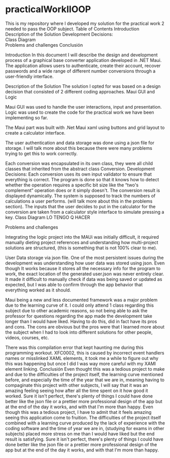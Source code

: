 # practicalWorkIIOOP
This is my repository where I developed my solution for the practical work 2 needed to pass the OOP subject.
Table of Contents
Introduction	
Description of the Solution	
Development Decisions:	
Class Diagram	
Problems and challenges	
Conclusión	

Introduction
In this document I will describe the design and development process of a graphical base converter application developed in .NET Maui. The application allows users to authenticate, create their account, recover passwords and a wide range of different number conversions through a user-friendly interface.

Description of the Solution
The solution I opted for was based on a design decision that consisted of 2 different coding approaches. Maui GUI and Logic 

Maui GUI was used to handle the user interactions, input and presentation.
Logic was used to create the code for  the practical work we have been implementing so far.

The Maui part was built with .Net Maui xaml using buttons and grid layout to create a calculator interface.

The user authentication and data storage was done using a json file for storage. I will talk more about this because there were many problems trying to get this to work correctly.

Each conversion was encapsulated in its own class, they were all child classes that inherited from the abstract class Conversion.
Development Decisions:
Each conversion uses its own input validator to ensure that everything is correct. 
The program is done so that it knows how to detect whether the operation requires a specific bit size like the “two's complement” operation does or it simply doesn't. 
The conversion result is displayed dynamically.
The system is supposed to track the numbers of calculations a user performs. (will talk more about this in the problems section).
The inputs that the user decides to put in the calculator for the conversion are taken from a  calculator style interface to simulate pressing a key.
Class Diagram
LO TENGO Q HACER



Problems and challenges

Integrating the logic project into the MAUi was initially difficult, it required manually dieting project references and understanding how multi-project solutions are structured, (this is something that is not 100% clear to me).

User Data storage via json file. One of the most persistent issues during the development was understanding how user data was stored using json. Even though It works because it stores all the necessary info for the program to work, the exact location of the generated user.json was never entirely clear.
It made it difficult to manually check if data was being saved or updated as expected, but I was able to confirm through the app behavior that everything worked as it should.

Maui being a new and less documented framework was a major problem due to the learning curve of it. I could only attend 1 class regarding this subject due to other academic reasons, so not being able to ask the professor for questions regarding the app made the development take longer than I would have liked. Having to do this, did in fact have its pros and cons. The cons are obvious but the pros were that I learned more about the subject when I had to look into different solutions for other people, videos, courses, etc.

There was this compilation error that kept haunting me during this programming workout. XFC0002, this is caused by incorrect event handlers names or misslinked XAML elements, it took me a while to figure out why this was happening but once I did I was way more careful with my XAMl element linking.
Conclusión
Even thought this was a tedious project to make and due to the difficulties of the project itself, the learning curve mentioned before, and especially the time of the year that we are in, meaning having to compaginate this project with other subjects, I will say that it was an amazing feeling seeing how after all the time spent on it how good it worked. Sure it isn't perfect, there's plenty of things I could have done better like the json file or a prettier more professional design of the app but at the end of the day it works, and with that I'm more than happy.
Even though this was a tedious project, I have to admit that it feels amazing seeing this application come to fruition. The difficulties of the project itself combined with a learning curve produced by the lack of experience with the coding software and the time of year we are in, (studying for exams in other subjects) placed more stress on me than I would have liked but the end result is satisfying. Sure it isn't perfect, there's plenty of things I could have done better like the json file or a prettier more professional design of the app but at the end of the day it works, and with that I'm more than happy.
